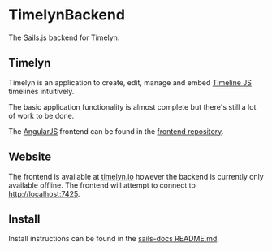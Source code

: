 # TimelynBackend

The [Sails.js](http://sailsjs.org) backend for Timelyn.

## Timelyn

Timelyn is an application to create, edit, manage and embed [Timeline JS](http://timeline.knightlab.com) timelines intuitively. 

The basic application functionality is almost complete but there's still a lot of work to be done.

The [AngularJS](https://angularjs.org) frontend can be found in the [frontend repository](https://github.com/StudioLE/TimelynFrontend).

## Website

The frontend is available at [timelyn.io](https://timelyn.io) however the backend is currently only available offline. The frontend will attempt to connect to [http://localhost:7425](http://localhost:7425).

## Install

Install instructions can be found in the [sails-docs README.md](https://github.com/balderdashy/sails-docs/blob/master/getting-started/getting-started.md).
